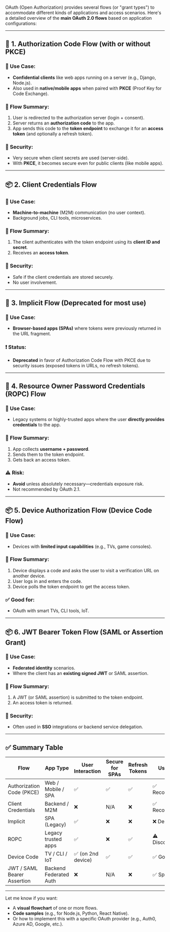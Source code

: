 OAuth (Open Authorization) provides several flows (or "grant types") to accommodate different kinds of applications and access scenarios. Here's a detailed overview of the **main OAuth 2.0 flows** based on application configurations:

---

## 🔐 1. Authorization Code Flow (with or without PKCE)

### 🧩 Use Case:

* **Confidential clients** like web apps running on a server (e.g., Django, Node.js).
* Also used in **native/mobile apps** when paired with **PKCE** (Proof Key for Code Exchange).

### 🔄 Flow Summary:

1. User is redirected to the authorization server (login + consent).
2. Server returns an **authorization code** to the app.
3. App sends this code to the **token endpoint** to exchange it for an **access token** (and optionally a refresh token).

### 🔐 Security:

* Very secure when client secrets are used (server-side).
* With **PKCE**, it becomes secure even for public clients (like mobile apps).

---

## 📦 2. Client Credentials Flow

### 🧩 Use Case:

* **Machine-to-machine** (M2M) communication (no user context).
* Background jobs, CLI tools, microservices.

### 🔄 Flow Summary:

1. The client authenticates with the token endpoint using its **client ID and secret**.
2. Receives an **access token**.

### 🔐 Security:

* Safe if the client credentials are stored securely.
* No user involvement.

---

## 🔄 3. Implicit Flow (Deprecated for most use)

### 🧩 Use Case:

* **Browser-based apps (SPAs)** where tokens were previously returned in the URL fragment.

### ❗ Status:

* **Deprecated** in favor of Authorization Code Flow with PKCE due to security issues (exposed tokens in URLs, no refresh tokens).

---

## 📲 4. Resource Owner Password Credentials (ROPC) Flow

### 🧩 Use Case:

* Legacy systems or highly-trusted apps where the user **directly provides credentials** to the app.

### 🔄 Flow Summary:

1. App collects **username + password**.
2. Sends them to the token endpoint.
3. Gets back an access token.

### ⚠️ Risk:

* **Avoid** unless absolutely necessary—credentials exposure risk.
* Not recommended by OAuth 2.1.

---

## 📦 5. Device Authorization Flow (Device Code Flow)

### 🧩 Use Case:

* Devices with **limited input capabilities** (e.g., TVs, game consoles).

### 🔄 Flow Summary:

1. Device displays a code and asks the user to visit a verification URL on another device.
2. User logs in and enters the code.
3. Device polls the token endpoint to get the access token.

### ✅ Good for:

* OAuth with smart TVs, CLI tools, IoT.

---

## 📦 6. JWT Bearer Token Flow (SAML or Assertion Grant)

### 🧩 Use Case:

* **Federated identity** scenarios.
* Where the client has an **existing signed JWT** or SAML assertion.

### 🔄 Flow Summary:

1. A JWT (or SAML assertion) is submitted to the token endpoint.
2. An access token is returned.

### 🔐 Security:

* Often used in **SSO** integrations or backend service delegation.

---

## ✅ Summary Table

| Flow                        | App Type               | User Interaction  | Secure for SPAs | Refresh Tokens | Use Now?       |
| --------------------------- | ---------------------- | ----------------- | --------------- | -------------- | -------------- |
| Authorization Code (PKCE)   | Web / Mobile / SPA     | ✅                 | ✅               | ✅              | ✅ Recommended  |
| Client Credentials          | Backend / M2M          | ❌                 | N/A             | ❌              | ✅ Recommended  |
| Implicit                    | SPA (Legacy)           | ✅                 | ❌               | ❌              | ❌ Deprecated   |
| ROPC                        | Legacy trusted apps    | ✅                 | ❌               | ✅              | ⚠️ Discouraged |
| Device Code                 | TV / CLI / IoT         | ✅ (on 2nd device) | ✅               | ✅              | ✅ Good Fit     |
| JWT / SAML Bearer Assertion | Backend Federated Auth | ❌                 | N/A             | ❌              | ✅ Special Use  |

---

Let me know if you want:

* A **visual flowchart** of one or more flows.
* **Code samples** (e.g., for Node.js, Python, React Native).
* Or how to implement this with a specific OAuth provider (e.g., Auth0, Azure AD, Google, etc.).
